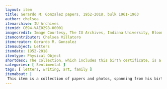 ```yaml
---
layout: item
title: Gerardo M. Gonzalez papers, 1952-2018, bulk 1961-1963
author: chelsea
itemarchive: IU Archives
itemid: C694-VAE0298-00001
imagecredit: Image Courtesy, The IU Archives, Indiana University, Bloomington, Indiana. For commercial uses, please contact the IU Archives at 1320 East Tenth Street, Herman B Wells Library E460, Bloomington, IN 47405-7000 or at phone: 812-855-1127
itemcontributor: Chelsea Villatoro
itemcreator: Gerardo M. Gonzalez
itemsubject: Letters
itemdate: 1952-2018
itemtype: Physical Object
shortdesc: The collection, which includes this birth certificate, is a series of photos and papers that discusses Gonzalez’s upbringing, along with his academic career and his family’s emigration from Cuba to the United States.
categories: [ Sentimental ]
tags: [ letters, writing, art, family ]
itemabout: |
 This item is a collection of papers and photos, spanning from his birth certificate and finishing with his book, titled A Cuban Refugee’s Journey to the American Dream, launch comments.
---
```

